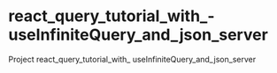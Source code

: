 # react_query_tutorial_with_-useInfiniteQuery_and_json_server
Project react_query_tutorial_with_ useInfiniteQuery_and_json_server
